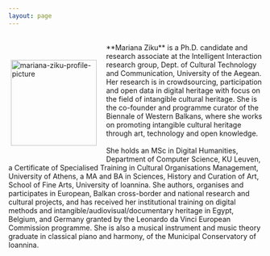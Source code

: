 ```yaml
---
layout: page
---
```


<br>
<p style="float: left;"><img src="https://mziku.github.io/images/10574310_795517237244850_4768544535441850499_n(1).jpg" style="float:left; margin-top:5mm; margin-right:5mm; margin-bottom:5mm; margin-left:5;" alt="mariana-ziku-profile-picture" width="170" height="auto"></p> 
**Mariana Ziku** is a Ph.D. candidate and research associate at the Intelligent Interaction research group, Dept. of Cultural Technology and Communication, University of the Aegean. Her research is in crowdsourcing, participation and open data in digital heritage with focus on the field of intangible cultural heritage. She is the co-founder and programme curator of the Biennale of Western Balkans, where she works on promoting intangible cultural heritage through art, technology and open knowledge.
<br>
<br>
She holds an MSc in Digital Humanities, Department of Computer Science, KU Leuven, a Certificate of Specialised Training in Cultural Organisations Management, University of Athens, a MA and BA in Sciences, History and Curation of Art, School of Fine Arts, University of Ioannina. She authors, organises and participates in European, Balkan cross-border and national research and cultural projects, and has received her institutional training on digital methods and intangible/audiovisual/documentary heritage in Egypt, Belgium, and Germany granted by the Leonardo da Vinci European Commission programme. She is also a musical instrument and music theory graduate in classical piano and harmony, of the Municipal Conservatory of Ioannina.


